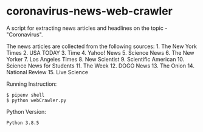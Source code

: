 # coronavirus-news-web-crawler

A script for extracting news articles and headlines on the topic - "Coronavirus".

The news articles are collected from the following sources:
	1. The New York Times
	2. USA TODAY
	3. Time
	4. Yahoo! News
	5. Science News
	6. The New Yorker
	7. Los Angeles Times
	8. New Scientist
	9. Scientific American
	10. Science News for Students
	11. The Week
	12. DOGO News
	13. The Onion
	14. National Review
	15. Live Science

Running Instruction:

	$ pipenv shell
	$ python webCrawler.py

Python Version:

	Python 3.8.5